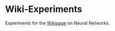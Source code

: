 # Wiki-Experiments
Experiments for the [Wikipage](https://lizhongresearch.miraheze.org/wiki/Understanding_the_Power_of_Neural_Networks) on Neural Networks.
